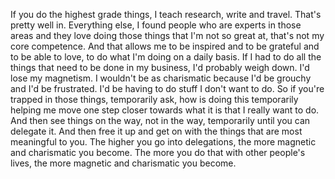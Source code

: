  If you do the highest grade things, I teach research, write and travel. That's pretty well in. Everything else, I found people who are experts in those areas and they love doing those things that I'm not so great at, that's not my core competence. And that allows me to be inspired and to be grateful and to be able to love, to do what I'm doing on a daily basis. If I had to do all the things that need to be done in my business, I'd probably weigh down. I'd lose my magnetism. I wouldn't be as charismatic because I'd be grouchy and I'd be frustrated. I'd be having to do stuff I don't want to do. So if you're trapped in those things, temporarily ask, how is doing this temporarily helping me move one step closer towards what it is that I really want to do. And then see things on the way, not in the way, temporarily until you can delegate it. And then free it up and get on with the things that are most meaningful to you. The higher you go into delegations, the more magnetic and charismatic you become. The more you do that with other people's lives, the more magnetic and charismatic you become.